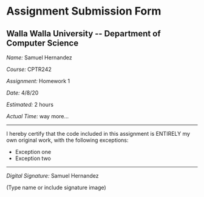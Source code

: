 # Assignment Submission Form

## Walla Walla University -- Department of Computer Science

_Name:_ Samuel Hernandez

_Course:_ CPTR242

_Assignment:_ Homework 1

_Date:_ 4/8/20

_Estimated:_ 2 hours

_Actual Time:_ way more...

---

I hereby certify that the code included in this assignment is ENTIRELY my own original work, with the following exceptions:

* Exception one
* Exception two

---

_Digital Signature:_ Samuel Hernandez

(Type name or include signature image)
